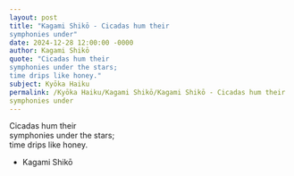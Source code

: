 ```yaml
---
layout: post
title: "Kagami Shikō - Cicadas hum their  
symphonies under"
date: 2024-12-28 12:00:00 -0000
author: Kagami Shikō
quote: "Cicadas hum their  
symphonies under the stars;  
time drips like honey."
subject: Kyōka Haiku
permalink: /Kyōka Haiku/Kagami Shikō/Kagami Shikō - Cicadas hum their  
symphonies under
---
```


Cicadas hum their  
symphonies under the stars;  
time drips like honey.

- Kagami Shikō
